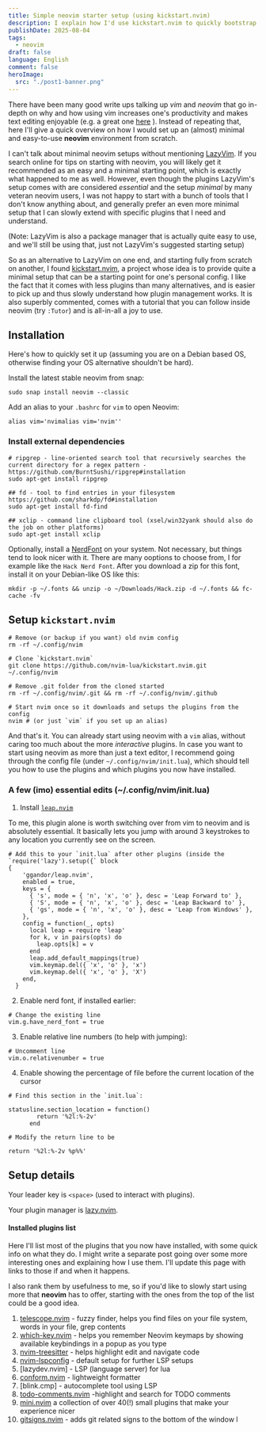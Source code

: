 ```yaml
---
title: Simple neovim starter setup (using kickstart.nvim)
description: I explain how I'd use kickstart.nvim to quickly bootstrap an IMO minimal usable neovim setup.
publishDate: 2025-08-04
tags:
  - neovim
draft: false
language: English
comment: false
heroImage:
  src: "./post1-banner.png"
---
```

There have been many good write ups talking up *vim* and *neovim* that go in-depth on why and how using vim increases one's productivity and makes text editing enjoyable (e.g. a great one [here](https://www.ssp.sh/blog/why-using-neovim-data-engineer-and-writer-2023/) ). Instead of repeating that, here I'll give a quick overview on how I would set up an (almost) minimal and easy-to-use **neovim** environment from scratch. 

I can't talk about minimal neovim setups without mentioning [LazyVim](https://www.lazyvim.org/). If you search online for tips on starting with neovim, you will likely get it recommended as an easy and a minimal starting point, which is exactly what happened to me as well. However, even though the plugins LazyVim's setup comes with are considered *essential* and the setup *minimal* by many veteran neovim users, I was not happy to start with a bunch of tools that I don't know anything about, and generally prefer an even more minimal setup that I can slowly extend with specific plugins that I need and understand.

(Note: LazyVim is also a package manager that is actually quite easy to use, and we'll still be using that, just not LazyVim's suggested starting setup)

So as an alternative to LazyVim on one end, and starting fully from scratch on another, I found [kickstart.nvim](https://github.com/nvim-lua/kickstart.nvim), a project whose idea is to provide quite a minimal setup that can be a starting point for one's personal config. I like the fact that it comes with less plugins than many alternatives, and is easier to pick up and thus slowly understand how plugin management works. It is also superbly commented, comes with a tutorial that you can follow inside neovim (try `:Tutor`) and is all-in-all a joy to use.


## Installation

Here's how to quickly set it up (assuming you are on a Debian based OS, otherwise finding your OS alternative shouldn't be hard).

Install the latest stable neovim from snap:
```
sudo snap install neovim --classic
```

Add an alias to your `.bashrc` for `vim` to open Neovim:
```
alias vim='nvimalias vim='nvim''
```


### Install external dependencies


```
# ripgrep - line-oriented search tool that recursively searches the current directory for a regex pattern - https://github.com/BurntSushi/ripgrep#installation
sudo apt-get install ripgrep

## fd - tool to find entries in your filesystem https://github.com/sharkdp/fd#installation
sudo apt-get install fd-find

## xclip - command line clipboard tool (xsel/win32yank should also do the job on other platforms)
sudo apt-get install xclip
```

Optionally, install a [NerdFont](https://www.nerdfonts.com/font-downloads) on your system. Not necessary, but things tend to look nicer with it. There are many ooptions to choose from, I for example like the `Hack Nerd Font`. After you download a zip for this font, install it on your Debian-like OS like this:
```
mkdir -p ~/.fonts && unzip -o ~/Downloads/Hack.zip -d ~/.fonts && fc-cache -fv
```

## Setup `kickstart.nvim`

```
# Remove (or backup if you want) old nvim config
rm -rf ~/.config/nvim

# Clone `kickstart.nvim`
git clone https://github.com/nvim-lua/kickstart.nvim.git  ~/.config/nvim

# Remove .git folder from the cloned started
rm -rf ~/.config/nvim/.git && rm -rf ~/.config/nvim/.github

# Start nvim once so it downloads and setups the plugins from the config
nvim # (or just `vim` if you set up an alias)
```

And that's it. You can already start using neovim with a `vim` alias, without caring too much about the more *interactive* plugins. In case you want to start using neovim as more than just a text editor, I recommend going through the config file (under `~/.config/nvim/init.lua`), which should tell you how to use the plugins and which plugins you now have installed.

### A few (imo) essential edits (~/.config/nvim/init.lua)

1. Install [`leap.nvim`](https://github.com/ggandor/leap.nvim)

To me, this plugin alone is worth switching over from vim to neovim and is absolutely essential.
It basically lets you jump with around 3 keystrokes to any location you currently see on the screen.

```
# Add this to your `init.lua` after other plugins (inside the `require('lazy').setup({` block
{
    'ggandor/leap.nvim',
    enabled = true,
    keys = {
      { 's', mode = { 'n', 'x', 'o' }, desc = 'Leap Forward to' },
      { 'S', mode = { 'n', 'x', 'o' }, desc = 'Leap Backward to' },
      { 'gs', mode = { 'n', 'x', 'o' }, desc = 'Leap from Windows' },
    },
    config = function(_, opts)
      local leap = require 'leap'
      for k, v in pairs(opts) do
        leap.opts[k] = v
      end
      leap.add_default_mappings(true)
      vim.keymap.del({ 'x', 'o' }, 'x')
      vim.keymap.del({ 'x', 'o' }, 'X')
    end,
  }
```
2. Enable nerd font, if installed earlier:
```
# Change the existing line 
vim.g.have_nerd_font = true
```
3. Enable relative line numbers (to help with jumping):
```
# Uncomment line
vim.o.relativenumber = true
```
4. Enable showing the percentage of file before the current location of the cursor
```
# Find this section in the `init.lua`:

statusline.section_location = function()
        return '%2l:%-2v'
      end

# Modify the return line to be

return '%2l:%-2v %p%%'
```

## Setup details

Your leader key is `<space>` (used to interact with plugins).

Your plugin manager is [lazy.nvim](https://github.com/folke/lazy.nvim).

#### Installed plugins list

Here I'll list most of the plugins that you now have installed, with some quick info on what they do. I might write a separate post going over some more interesting ones and explaining how I use them. I'll update this page with links to those if and when it happens.

I also rank them by usefulness to me, so if you'd like to slowly start using more that **neovim** has to offer, starting with the ones from the top of the list could be a good idea.

1. [telescope.nvim](https://github.com/nvim-telescope/telescope.nvim) - fuzzy finder, helps you find files on your file system, words in your file, grep contents
2. [which-key.nvim](https://github.com/folke/which-key.nvim)  - helps you remember Neovim keymaps by showing available keybindings in a popup as you type
3. [nvim-treesitter](https://github.com/nvim-treesitter/nvim-treesitter) - helps highlight edit and navigate code
4. [nvim-lspconfig](https://github.com/neovim/nvim-lspconfig) - default setup for further LSP setups
5. [lazydev.nvim] - LSP (language server) for lua
6.  [conform.nvim](https://github.com/stevearc/conform.nvim) - lightweight formatter
7. [blink.cmp] - autocomplete tool using LSP
8. [todo-comments.nvim](https://github.com/folke/todo-comments.nvim) -highlight and search for TODO comments
9. [mini.nvim](https://github.com/echasnovski/mini.nvim) a collection of over 40(!) small plugins that make your experience nicer
10. [gitsigns.nvim](https://github.com/lewis6991/gitsigns.nvim) - adds git related signs to the bottom of the window
l

